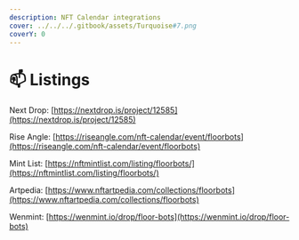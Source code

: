 ```yaml
---
description: NFT Calendar integrations
cover: ../../../.gitbook/assets/Turquoise#7.png
coverY: 0
---
```


# 📫 Listings

Next Drop: [https://nextdrop.is/project/12585](https://nextdrop.is/project/12585)

Rise Angle: [https://riseangle.com/nft-calendar/event/floorbots](https://riseangle.com/nft-calendar/event/floorbots)

Mint List: [https://nftmintlist.com/listing/floorbots/](https://nftmintlist.com/listing/floorbots/)

Artpedia: [https://www.nftartpedia.com/collections/floorbots](https://www.nftartpedia.com/collections/floorbots)

Wenmint: [https://wenmint.io/drop/floor-bots](https://wenmint.io/drop/floor-bots)

